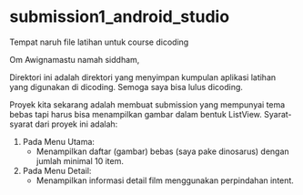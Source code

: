 # submission1_android_studio
Tempat naruh file latihan untuk course dicoding

Om Awignamastu namah siddham,

Direktori ini adalah direktori yang menyimpan kumpulan aplikasi latihan yang digunakan di dicoding. Semoga saya bisa lulus dicoding.

Proyek kita sekarang adalah membuat submission yang mempunyai tema bebas tapi harus bisa menampilkan gambar dalam bentuk ListView.
Syarat-syarat dari proyek ini adalah:
1. Pada Menu Utama:
	- Menampilkan daftar (gambar) bebas (saya pake dinosarus) dengan jumlah minimal 10 item.
2. Pada Menu Detail:
	- Menampilkan informasi detail film menggunakan perpindahan intent.
	
